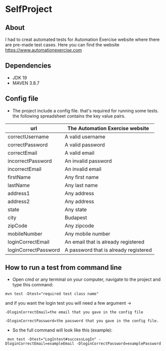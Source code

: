 # SelfProject
## About
I had to creat automated tests for Automation Exercise website where there are pre-made test cases.
Here you can find the website https://www.automationexercise.com
## Dependencies
- JDK 19
- MAVEN 3.8.7

## Config file

- The project include a config file. that's required for running some tests. the following spreadsheet contains
the key value pairs.


| url               | The Automation Exercise website       |
|-------------------|---------------------------------------|
| correctUsername   | A valid username                      |
| correctPassword   | A valid password                      |
| correctEmail      | A valid email                         |
| incorrectPassword | An invalid password                   |
| incorrectEmail    | An invalid email                      |
| firstName         | Any first name                        |
| lastName          | Any last name                         |
| address1          | Any address                           |
| address2          | Any address                           |
| state             | Any state                             |
| city              | Budapest                              |
| zipCode           | Any zipcode                           |
| mobileNumber      | Any mobile number                     |
| loginCorrectEmail | An email that is already registered   |
| loginCorrectPassword | A password that is already registered |

## How to run a test from command line
 - Open cmd or any terminal on your computer, navigate to the project and type this command: 
```
mvn test -Dtest="required test class name"
```
 and if you want the login test you will need a few argument ->
 ```
 -DloginCorrectEmail=the email that you gave in the config file
 ```
```
-DloginCorrectPassword=the password that you gave in the config file.
```
 - So the full command will look like this (example):
```
 mvn test -Dtest="LogIntest#successLogIn" -DloginCorrectEmail=exampleEmail -DloginCorrectPassword=examplePassword
 ```

